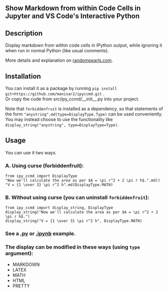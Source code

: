 ## Show Markdown from within Code Cells in Jupyter and VS Code's Interactive Python

## Description
Display markdown from within code cells in IPython output, while ignoring it when run in normal Python (like usual comments).

More details and explanation on [randompearls.com](https://randompearls.com/science-and-technology/information-technology/coding-and-development-reference-and-tools/show-markdown-within-code-cells-jupyter-and-vs-code-interactive-python/).

## Installation
You can install it as a package by running `pip install git+https://github.com/manisar2/ipyccmd.git` .
<br>Or copy the code from src/ipy_ccmd/\_\_init\_\_.py into your project.

Note that `forbiddenfruit` is installed as a dependency, so that statements of the form `"anystring".md(type=DisplayType.Type)` can be used conveniently.<br>
You may instead choose to use the functionality like `display_string("anystring", type=DisplayType=Type)`.

## Usage
You can use it two ways.

### A. Using curse (forbiddenfruit):
`from ipy_ccmd import DisplayType`<br>
`"Now we'll calculate the area as per $A = \pi r^2 + 2 \pi r h$.".md()`<br>
`"V = {1 \over 3} \pi r^2 h".md(DisplayType.MATH)`

### B. Without using curse (you can uninstall `forbiddenfruit`):
`from ipy_ccmd import display_string, DisplayType`<br>
`display_string("Now we'll calculate the area as per $A = \pi r^2 + 2 \pi r h$.")`<br>
`display_string("V = {1 \over 3} \pi r^2 h", DisplayType.MATH)`


### See a [.py](example/example.py) or [.ipynb](example/ipy_md.ipynb) example.

### The display can be modified in these ways (using `type` argument):
* MARKDOWN
* LATEX
* MATH
* HTML
* PRETTY

